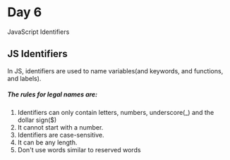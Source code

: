 # Day 6

JavaScript Identifiers

## JS Identifiers

In JS, identifiers are used to name variables(and keywords, and functions, and labels).

##### The rules for legal names are:
1. Identifiers can only contain letters, numbers, underscore(_) and the dollar sign($)
2. It cannot start with a number.
3. Identifiers are case-sensitive.
4. It can be any length.
5. Don't use words similar to reserved words